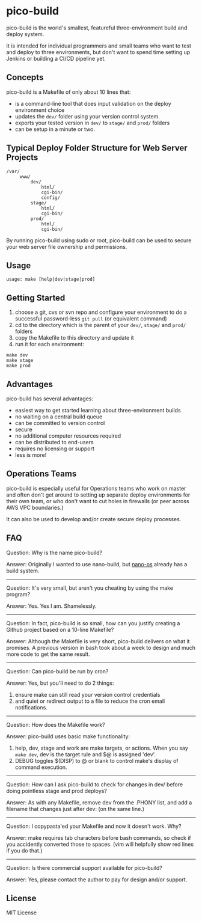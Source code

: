 # pico-build
pico-build is the world's smallest, featureful three-environment build and deploy system.

It is intended for individual programmers and small teams who want to test and deploy to three environments, but don't want to spend time setting up Jenkins or building a CI/CD pipeline yet.

## Concepts

pico-build is a Makefile of only about 10 lines that:

- is a command-line tool that does input validation on the deploy environment choice
- updates the `dev/` folder using your version control system.
- exports your tested version in `dev/` to `stage/` and `prod/` folders
- can be setup in a minute or two.

## Typical Deploy Folder Structure for Web Server Projects

```
/var/
     www/
         dev/
             html/
             cgi-bin/
             config/
         stage/
             html/
             cgi-bin/
         prod/
             html/
             cgi-bin/
```

By running pico-build using sudo or root, pico-build can be used to secure your web server file ownership and permissions.

## Usage

```
usage: make [help|dev|stage|prod]
```

## Getting Started

1. choose a git, cvs or svn repo and configure your environment to do a successful password-less `git pull` (or equivalent command)
2. cd to the directory which is the parent of your `dev/`, `stage/` and `prod/` folders
3. copy the Makefile to this directory and update it
4. run it for each environment:
```
make dev
make stage
make prod
```

## Advantages

pico-build has several advantages:

- easiest way to get started learning about three-environment builds
- no waiting on a central build queue
- can be committed to version control
- secure
- no additional computer resources required
- can be distributed to end-users
- requires no licensing or support
- less is more!

## Operations Teams

pico-build is especially useful for Operations teams who work on master and often don't get around to setting up separate deploy environments for their own team, or who don't want to cut holes in firewalls (or peer across AWS VPC boundaries.)

It can also be used to develop and/or create secure deploy processes.

## FAQ

Question: Why is the name pico-build?

Answer: Originally I wanted to use nano-build, but [nano-os](https://github.com/nanosoft-net/nano-os) already has a build system.

---

Question: It's very small, but aren't you cheating by using the make program?

Answer: Yes. Yes I am. Shamelessly.

---

Question: In fact, pico-build is so small, how can you justify creating a Github project based on a 10-line Makefile?

Answer: Although the Makefile is very short, pico-build delivers on what it promises. A previous version in bash took about a week to design and much more code to get the same result.

---

Question: Can pico-build be run by cron?

Answer: Yes, but you'll need to do 2 things:
1. ensure make can still read your version control credentials
2. and quiet or redirect output to a file to reduce the cron email notifications.

---

Question: How does the Makefile work?

Answer: pico-build uses basic make functionality:
1. help, dev, stage and work are make targets, or actions. When you say `make dev`, dev is the target rule and $@ is assigned 'dev'.
2. DEBUG toggles $(DISP) to @ or blank to control make's display of command execution.

---

Question: How can I ask pico-build to check for changes in dev/ before doing pointless stage and prod deploys?

Answer: As with any Makefile, remove dev from the .PHONY list, and add a filename that changes just after dev: (on the same line.)

---

Question: I copypasta'ed your Makefile and now it doesn't work. Why?

Answer: make requires tab characters before bash commands, so check if you accidently converted those to spaces. (vim will helpfully show red lines if you do that.)

---

Question: Is there commercial support available for pico-build?

Answer: Yes, please contact the author to pay for design and/or support.

## License

MIT License

